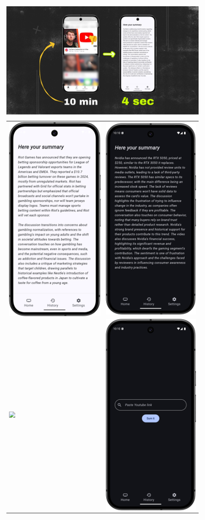 <img src="https://github.com/samebrave/Sammary/blob/main/1.jpeg">
<table>
  <tr>
    <td><img src="https://github.com/samebrave/Sammary/blob/main/3.png?raw=true" width="300"></td>
    <td><img src="https://github.com/samebrave/Sammary/blob/main/4.png?raw=true" width="300"></td>
  </tr>
  <tr>
<td><img src="https://github.com/samebrave/Sammary/blob/main/2.jpeg?raw=true" width="300"></td>
    <td><img src="https://github.com/samebrave/Sammary/blob/main/5.png?raw=true" width="300"></td>
  </tr>
</table>
